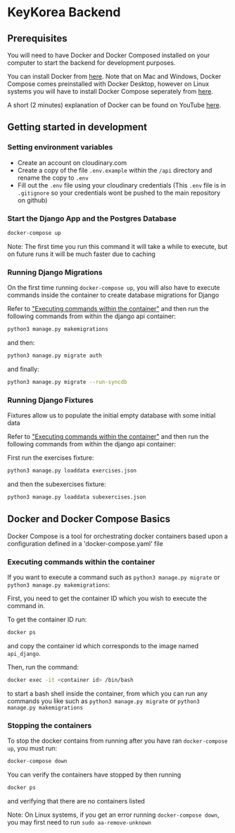 # KeyKorea Backend

## Prerequisites

You will need to have Docker and Docker Composed installed on your computer to start the backend for development purposes.

You can install Docker from [here](https://docs.docker.com/get-docker/). Note that on Mac and Windows, Docker Compose comes preinstalled with Docker Desktop, however on Linux systems you will have to install Docker Compose seperately from [here](https://docs.docker.com/compose/install/).

A short (2 minutes) explanation of Docker can be found on YouTube [here](https://www.youtube.com/watch?v=Gjnup-PuquQ).

## Getting started in development

### Setting environment variables

- Create an account on cloudinary.com
- Create a copy of the file `.env.example` within the `/api` directory and rename the copy to `.env`
- Fill out the `.env` file using your cloudinary credentials (This `.env` file is in `.gitignore` so your credentials wont be pushed to the main repository on github)

### Start the Django App and the Postgres Database

```bash
docker-compose up
```

Note: The first time you run this command it will take a while to execute, but on future runs it will be much faster due to caching

### Running Django Migrations

On the first time running `docker-compose up`, you will also have to execute commands inside the container to create database migrations for Django

Refer to ["Executing commands within the container"](###-executing-commands-within-the-container) and then run the following commands from within the django api container:

```bash
python3 manage.py makemigrations
```

and then:

```bash
python3 manage.py migrate auth
```

and finally:

```bash
python3 manage.py migrate --run-syncdb
```

### Running Django Fixtures

Fixtures allow us to populate the initial empty database with some initial data

Refer to ["Executing commands within the container"](###-executing-commands-within-the-container) and then run the following commands from within the django api container:

First run the exercises fixture:

```bash
python3 manage.py loaddata exercises.json
```

and then the subexercises fixture:

```bash
python3 manage.py loaddata subexercises.json
```

## Docker and Docker Compose Basics

Docker Compose is a tool for orchestrating docker containers based upon a configuration defined in a 'docker-compose.yaml' file

### Executing commands within the container

If you want to execute a command such as `python3 manage.py migrate` or `python3 manage.py makemigrations`:

First, you need to get the container ID which you wish to execute the command in.

To get the container ID run:

```bash
docker ps
```

and copy the container id which corresponds to the image named `api_django`.

Then, run the command:

```bash
docker exec -it <container id> /bin/bash
```

to start a bash shell inside the container, from which you can run any commands you like such as `python3 manage.py migrate` or `python3 manage.py makemigrations`

### Stopping the containers

To stop the docker contains from running after you have ran `docker-compose up`, you must run:

```bash
docker-compose down
```

You can verify the containers have stopped by then running

```bash
docker ps
```

and verifying that there are no containers listed

Note: On Linux systems, if you get an error running `docker-compose down`, you may first need to run `sudo aa-remove-unknown`
